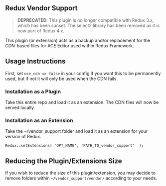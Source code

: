## Redux Vendor Support

> **DEPRECATED**: This plugin is no longer compatible with Redux 3.x, which has been sunset. The select2 library has been removed as it is now part of Redux 4.x.

This plugin (or extension) acts as a backup and/or replacement for the CDN-based files for ACE Editor used within Redux Framework.

## Usage Instructions
First, set `use_cdn => false` in your config if you want this to be permanently used, but if not it will only be used when the CDN fails.

### Installation as a Plugin
Take this entire repo and load it as an extension. The CDN files will now be served locally.

### Installation as an Extension
Take the ~/vendor_support folder and load it as an extension for your version of Redux.

```
Redux::setExtensions( 'OPT_NAME', 'PATH_TO_vendor_support'  );
```

## Reducing the Plugin/Extensions Size
If you wish to reduce the size of this plugin/extension, you may decide to remove folders within `~/vendor_support/vendor/` according to your needs.